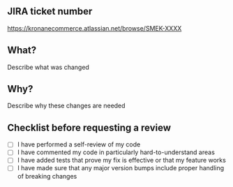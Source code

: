 ## JIRA ticket number
https://kronanecommerce.atlassian.net/browse/SMEK-XXXX

## What? 
Describe what was changed

## Why?
Describe why these changes are needed

## Checklist before requesting a review
- [ ] I have performed a self-review of my code
- [ ] I have commented my code in particularly hard-to-understand areas
- [ ] I have added tests that prove my fix is effective or that my feature works
- [ ] I have made sure that any major version bumps include proper handling of breaking changes
